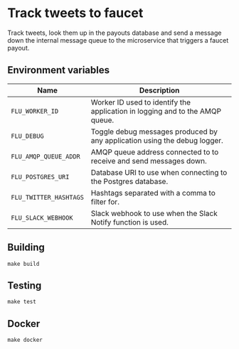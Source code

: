 
# Track tweets to faucet

Track tweets, look them up in the payouts database and send a message
down the internal message queue to the microservice that triggers a
faucet payout.

## Environment variables

|          Name          |                                 Description
|------------------------|------------------------------------------------------------------------------|
| `FLU_WORKER_ID`        | Worker ID used to identify the application in logging and to the AMQP queue. |
| `FLU_DEBUG`            | Toggle debug messages produced by any application using the debug logger.    |
| `FLU_AMQP_QUEUE_ADDR`  | AMQP queue address connected to to receive and send messages down.           |
| `FLU_POSTGRES_URI`     | Database URI to use when connecting to the Postgres database.                |
| `FLU_TWITTER_HASHTAGS` | Hashtags separated with a comma to filter for.                               |
| `FLU_SLACK_WEBHOOK`    | Slack webhook to use when the Slack Notify function is used.                 |

## Building

	make build

## Testing

	make test

## Docker

	make docker
